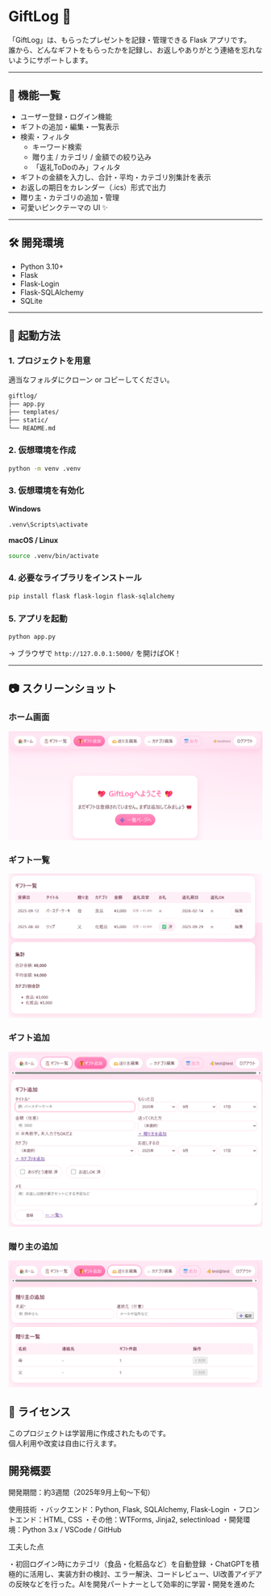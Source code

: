 # GiftLog 🎁

「GiftLog」は、もらったプレゼントを記録・管理できる Flask アプリです。  
誰から、どんなギフトをもらったかを記録し、お返しやありがとう連絡を忘れないようにサポートします。

---

## 📌 機能一覧

- ユーザー登録・ログイン機能
- ギフトの追加・編集・一覧表示
- 検索・フィルタ
  - キーワード検索
  - 贈り主 / カテゴリ / 金額での絞り込み
  - 「返礼ToDoのみ」フィルタ
- ギフトの金額を入力し、合計・平均・カテゴリ別集計を表示
- お返しの期日をカレンダー（.ics）形式で出力
- 贈り主・カテゴリの追加・管理
- 可愛いピンクテーマの UI ✨

---

## 🛠️ 開発環境

- Python 3.10+
- Flask
- Flask-Login
- Flask-SQLAlchemy
- SQLite

---

## 🚀 起動方法

### 1. プロジェクトを用意
適当なフォルダにクローン or コピーしてください。

```text
giftlog/
├── app.py
├── templates/
├── static/
└── README.md
```

### 2. 仮想環境を作成

```bash
python -m venv .venv
```

### 3. 仮想環境を有効化

**Windows**

```bash
.venv\Scripts\activate
```

**macOS / Linux**

```bash
source .venv/bin/activate
```

### 4. 必要なライブラリをインストール

```bash
pip install flask flask-login flask-sqlalchemy
```

### 5. アプリを起動

```bash
python app.py
```

→ ブラウザで `http://127.0.0.1:5000/` を開けばOK！

---

## 📷 スクリーンショット

### ホーム画面
![ホーム画面](screenshots/home.png)

### ギフト一覧
![ギフト一覧](screenshots/gifts.png)

### ギフト追加
![ギフト追加](screenshots/gift_new.png)

### 贈り主の追加
![贈り主の追加](screenshots/givers.png)

## 📜 ライセンス
このプロジェクトは学習用に作成されたものです。  
個人利用や改変は自由に行えます。

## 開発概要

開発期間：約3週間（2025年9月上旬〜下旬）

使用技術
・バックエンド：Python, Flask, SQLAlchemy, Flask-Login
・フロントエンド：HTML, CSS
・その他：WTForms, Jinja2, selectinload
・開発環境：Python 3.x / VSCode / GitHub

工夫した点

・初回ログイン時にカテゴリ（食品・化粧品など）を自動登録
・ChatGPTを積極的に活用し、実装方針の検討、エラー解決、コードレビュー、UI改善アイデアの反映などを行った。AIを開発パートナーとして効率的に学習・開発を進めた